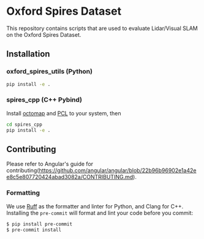 # Oxford Spires Dataset
This repository contains scripts that are used to evaluate Lidar/Visual SLAM on the Oxford Spires Dataset.

## Installation
### oxford_spires_utils (Python)
```bash
pip install -e .
```

### spires_cpp (C++ Pybind)
Install [octomap](https://github.com/OctoMap/octomap) and [PCL](https://github.com/PointCloudLibrary/pcl) to your system, then
```bash
cd spires_cpp
pip install -e .
```


## Contributing
Please refer to Angular's guide for contributing(https://github.com/angular/angular/blob/22b96b96902e1a42ee8c5e807720424abad3082a/CONTRIBUTING.md).

### Formatting
We use [Ruff](https://github.com/astral-sh/ruff) as the formatter and linter for Python, and Clang for C++. Installing the `pre-commit` will format and lint your code before you commit:

```bash
$ pip install pre-commit
$ pre-commit install
```